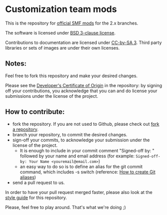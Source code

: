 # Customization team mods

This is the repository for [official SMF mods](https://custom.simplemachines.org/mods/index.php?action=profile;u=1) for the 2.x branches.

The software is licensed under [BSD 3-clause license](https://opensource.org/licenses/BSD-3-Clause).

Contributions to documentation are licensed under [CC-by-SA 3](https://creativecommons.org/licenses/by-sa/3.0). Third party libraries or sets of images are under their own licenses.


## Notes:

Feel free to fork this repository and make your desired changes.

Please see the [Developer's Certificate of Origin](https://github.com/SimpleMachines/SMF-Customization-Team-mods/blob/master/DCO.txt) in the repository:
	by signing off your contributions, you acknowledge that you can and do license your submissions under the license of the project.


## How to contribute:

* fork the repository. If you are not used to Github, please check out [fork a repository](https://help.github.com/fork-a-repo).
* branch your repository, to commit the desired changes.
* sign-off your commits, to acknowledge your submission under the license of the project.
  * It is enough to include in your commit comment "Signed-off by: " followed by your name and email address (for example: `Signed-off-by: Your Name <youremail@email.com>`)
  * an easy way to do so is to define an alias for the git commit command, which includes -s switch (reference: [How to create Git aliases](https://git.wiki.kernel.org/index.php/Aliases))
* send a pull request to us.

In order to have your pull request merged faster, please also look at the [style guide](https://github.com/SimpleMachines/SMF-Customization-Team-mods/wiki) for this repository.


Please, feel free to play around. That's what we're doing ;)
